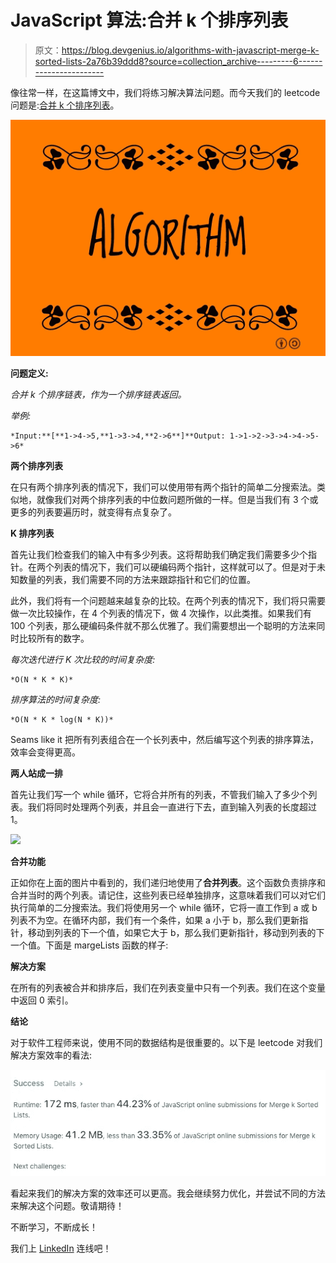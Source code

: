 # JavaScript 算法:合并 k 个排序列表

> 原文：<https://blog.devgenius.io/algorithms-with-javascript-merge-k-sorted-lists-2a76b39ddd8?source=collection_archive---------6----------------------->

像往常一样，在这篇博文中，我们将练习解决算法问题。而今天我们的 leetcode 问题是:[合并 k 个排序列表](https://leetcode.com/problems/merge-k-sorted-lists)。

![](img/aec87d9b42fb0bfb0b9b99664391aef8.png)

**问题定义:**

*合并 k 个排序链表，作为一个排序链表返回。*

*举例:*

```
*Input:**[**1->4->5,**1->3->4,**2->6**]**Output: 1->1->2->3->4->4->5->6*
```

**两个排序列表**

在只有两个排序列表的情况下，我们可以使用带有两个指针的简单二分搜索法。类似地，就像我们对两个排序列表的中位数问题所做的一样。但是当我们有 3 个或更多的列表要遍历时，就变得有点复杂了。

**K 排序列表**

首先让我们检查我们的输入中有多少列表。这将帮助我们确定我们需要多少个指针。在两个列表的情况下，我们可以硬编码两个指针，这样就可以了。但是对于未知数量的列表，我们需要不同的方法来跟踪指针和它们的位置。

此外，我们将有一个问题越来越复杂的比较。在两个列表的情况下，我们将只需要做一次比较操作，在 4 个列表的情况下，做 4 次操作，以此类推。如果我们有 100 个列表，那么硬编码条件就不那么优雅了。我们需要想出一个聪明的方法来同时比较所有的数字。

*每次迭代进行 K 次比较的时间复杂度:*

```
*O(N * K * K)*
```

*排序算法的时间复杂度:*

```
*O(N * K * log(N * K))*
```

Seams like it 把所有列表组合在一个长列表中，然后编写这个列表的排序算法，效率会变得更高。

**两人站成一排**

首先让我们写一个 while 循环，它将合并所有的列表，不管我们输入了多少个列表。我们将同时处理两个列表，并且会一直进行下去，直到输入列表的长度超过 1。

![](img/cc0d234419e114a9028576ae691c8ff6.png)

**合并功能**

正如你在上面的图片中看到的，我们递归地使用了**合并列表**。这个函数负责排序和合并当时的两个列表。请记住，这些列表已经单独排序，这意味着我们可以对它们执行简单的二分搜索法。我们将使用另一个 while 循环，它将一直工作到 a 或 b 列表不为空。在循环内部，我们有一个条件，如果 a 小于 b，那么我们更新指针，移动到列表的下一个值，如果它大于 b，那么我们更新指针，移动到列表的下一个值。下面是 margeLists 函数的样子:

**解决方案**

在所有的列表被合并和排序后，我们在列表变量中只有一个列表。我们在这个变量中返回 0 索引。

**结论**

对于软件工程师来说，使用不同的数据结构是很重要的。以下是 leetcode 对我们解决方案效率的看法:

![](img/0e0ed4cdd81a6793b4a931011be4b150.png)

看起来我们的解决方案的效率还可以更高。我会继续努力优化，并尝试不同的方法来解决这个问题。敬请期待！

不断学习，不断成长！

我们上 [LinkedIn](https://www.linkedin.com/in/pavel-ilin) 连线吧！